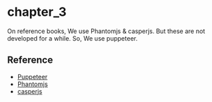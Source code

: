 # chapter_3

On reference books, We use Phantomjs & casperjs.
But these are not developed for a while.
So, We use puppeteer.

## Reference

- [Puppeteer](https://pptr.dev/)
- [Phantomjs](https://phantomjs.org/)
- [casperjs](https://github.com/casperjs/casperjs)
